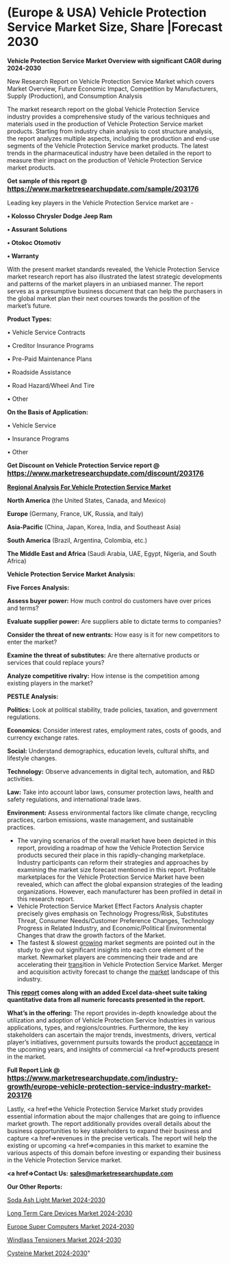 # (Europe & USA) Vehicle Protection Service Market Size, Share |Forecast 2030

<strong>Vehicle Protection Service Market Overview with significant CAGR during 2024-2030</strong>

New Research Report on Vehicle Protection Service Market which covers Market Overview, Future Economic Impact, Competition by Manufacturers, Supply (Production), and Consumption Analysis

The market research report on the global Vehicle Protection Service industry provides a comprehensive study of the various techniques and materials used in the production of Vehicle Protection Service market products. Starting from industry chain analysis to cost structure analysis, the report analyzes multiple aspects, including the production and end-use segments of the Vehicle Protection Service market products. The latest trends in the pharmaceutical industry have been detailed in the report to measure their impact on the production of Vehicle Protection Service market products.

<strong>Get sample of this report @ <a href=https://www.marketresearchupdate.com/sample/203176><font size=3 color=#0000ff>https://www.marketresearchupdate.com/sample/203176</font></a></strong>

Leading key players in the Vehicle Protection Service market are -

<strong>• Kolosso Chrysler Dodge Jeep Ram

• Assurant Solutions

• Otokoc Otomotiv

• Warranty</strong>

With the present market standards revealed, the Vehicle Protection Service market research report has also illustrated the latest strategic developments and patterns of the market players in an unbiased manner. The report serves as a presumptive business document that can help the purchasers in the global market plan their next courses towards the position of the market’s future.

<strong>Product Types:</strong>

• Vehicle Service Contracts

• Creditor Insurance Programs

• Pre-Paid Maintenance Plans

• Roadside Assistance

• Road Hazard/Wheel And Tire

• Other

<strong>On the Basis of Application:</strong>

• Vehicle Service

• Insurance Programs

• Other

<strong>Get Discount on Vehicle Protection Service report @ <a href=https://www.marketresearchupdate.com/discount/203176><font size=3 color=#0000ff>https://www.marketresearchupdate.com/discount/203176</font></a></strong>

<strong><u><b>Regional Analysis For Vehicle Protection Service Market</b></u></strong>

<strong><b>North America</b></strong> (the United States, Canada, and Mexico)

<strong><b>Europe </b></strong>(Germany, France, UK, Russia, and Italy)

<strong><b>Asia-Pacific</b></strong> (China, Japan, Korea, India, and Southeast Asia)

<strong><b>South America</b></strong> (Brazil, Argentina, Colombia, etc.)

<strong><b>The Middle East and Africa</b></strong> (Saudi Arabia, UAE, Egypt, Nigeria, and South Africa)

<strong>Vehicle Protection Service Market Analysis:</strong>

<strong>Five Forces Analysis:</strong>

<strong>Assess buyer power:</strong> How much control do customers have over prices and terms?

<strong>Evaluate supplier power:</strong> Are suppliers able to dictate terms to companies?

<strong>Consider the threat of new entrants:</strong> How easy is it for new competitors to enter the market?

<strong>Examine the threat of substitutes:</strong> Are there alternative products or services that could replace yours?

<strong>Analyze competitive rivalry:</strong> How intense is the competition among existing players in the market?

<strong>PESTLE Analysis:</strong>

<strong>Politics:</strong> Look at political stability, trade policies, taxation, and government regulations.

<strong>Economics:</strong> Consider interest rates, employment rates, costs of goods, and currency exchange rates.

<strong>Social:</strong> Understand demographics, education levels, cultural shifts, and lifestyle changes.

<strong>Technology:</strong> Observe advancements in digital tech, automation, and R&D activities.

<strong>Law:</strong> Take into account labor laws, consumer protection laws, health and safety regulations, and international trade laws.

<strong>Environment:</strong> Assess environmental factors like climate change, recycling practices, carbon emissions, waste management, and sustainable practices.

<ul>
  <li>The varying scenarios of the overall market have been depicted in this report, providing a roadmap of how the Vehicle Protection Service products secured their place in this rapidly-changing marketplace. Industry participants can reform their strategies and approaches by examining the market size forecast mentioned in this report. Profitable marketplaces for the Vehicle Protection Service Market have been revealed, which can affect the global expansion strategies of the leading organizations. However, each manufacturer has been profiled in detail in this research report.</li>
  <li>Vehicle Protection Service Market Effect Factors Analysis chapter precisely gives emphasis on Technology Progress/Risk, Substitutes Threat, Consumer Needs/Customer Preference Changes, Technology Progress in Related Industry, and Economic/Political Environmental Changes that draw the growth factors of the Market.</li>
  <li>The fastest &amp; slowest <a href=ASDF991299>growing</a> market segments are pointed out in the study to give out significant insights into each core element of the market. Newmarket players are commencing their trade and are accelerating their <a href=>trans</a>ition in Vehicle Protection Service Market. Merger and acquisition activity forecast to change the <a href=>market</a> landscape of this industry.</li>
</ul>
<strong>This <a href=>report</a> comes along with an added Excel data-sheet suite taking quantitative data from all numeric forecasts presented in the report.</strong>

<strong>What’s in the offering:</strong> The report provides in-depth knowledge about the utilization and adoption of Vehicle Protection Service Industries in various applications, types, and regions/countries. Furthermore, the key stakeholders can ascertain the major trends, investments, drivers, vertical player’s initiatives, government pursuits towards the product <a href=ASDF881288>acceptance</a> in the upcoming years, and insights of commercial <a href=>products</a> present in the market.

<strong>Full Report Link @ <a href=https://www.marketresearchupdate.com/industry-growth/europe-vehicle-protection-service-industry-market-203176><font size=3 color=#0000ff>https://www.marketresearchupdate.com/industry-growth/europe-vehicle-protection-service-industry-market-203176</font></a></strong>

Lastly, <a href=>the</a> Vehicle Protection Service Market study provides essential information about the major challenges that are going to influence market growth. The report additionally provides overall details about the business opportunities to key stakeholders to expand their business and capture <a href=>revenues</a> in the precise verticals. The report will help the existing or upcoming <a href=>companies</a> in this market to examine the various aspects of this domain before investing or expanding their business in the Vehicle Protection Service market.

<strong><a href=><strong>Contact Us:</strong></a></strong>
<strong>sales@marketresearchupdate.com</strong>

<strong>Our Other Reports:</strong>

<a href=https://www.linkedin.com/pulse/soda-ash-light-market-2023-top-key-players-types>Soda Ash Light Market 2024-2030</a>

<a href=https://www.linkedin.com/pulse/long-term-care-devices-market-analysis-segment>Long Term Care Devices Market 2024-2030</a>

<a href=https://www.linkedin.com/pulse/europe-super-computers-market-2023-data-analysis>Europe Super Computers Market 2024-2030</a>

<a href=https://www.linkedin.com/pulse/windlass-tensioners-market-2023-top-industry-rh35f/>Windlass Tensioners Market 2024-2030</a>

<a href=https://medium.com/@200014aishwarya/cysteine-market-expecting-an-outstanding-growth-till-2030-company-i-company-ii-company-iii-3b47777cc0f0>Cysteine Market 2024-2030</a>"
